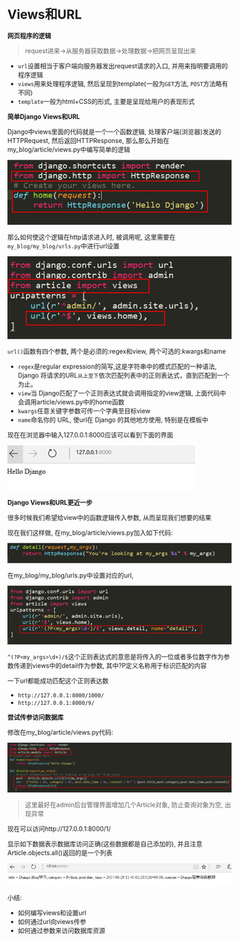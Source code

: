 # Views和URL

**网页程序的逻辑**

> request进来->从服务器获取数据->处理数据->把网页呈现出来

* `url`设置相当于客户端向服务器发出request请求的入口, 并用来指明要调用的程序逻辑
* `views`用来处理程序逻辑, 然后呈现到template(一般为`GET`方法, `POST`方法略有不同)
* `template`一般为html+CSS的形式, 主要是呈现给用户的表现形式

**简单Django Views和URL**

Django中views里面的代码就是一个一个函数逻辑, 处理客户端(浏览器)发送的HTTPRequest, 然后返回HTTPResponse,
那么那么开始在my_blog/article/views.py中编写简单的逻辑

![03-django-app-view](_images/django-blog/03-django-app-view.png)

那么如何使这个逻辑在http请求进入时, 被调用呢, 这里需要在`my_blog/my_blog/urls.py`中进行url设置

![03-django-view-index](_images/django-blog/03-django-view-index.png)

`url()`函数有四个参数, 两个是必须的:regex和view, 两个可选的:kwargs和name

* `regex`是regular expression的简写,这是字符串中的模式匹配的一种语法, Django 将请求的URL`从上至下`依次匹配列表中的正则表达式，直到匹配到一个为止。
* `view`当 Django匹配了一个正则表达式就会调用指定的view逻辑, 上面代码中会调用article/views.py中的home函数
* `kwargs`任意关键字参数可传一个字典至目标view
* `name`命名你的 URL, 使url在 Django 的其他地方使用, 特别是在模板中


现在在浏览器中输入127.0.0.1:8000应该可以看到下面的界面

![03-django-view-req](_images/django-blog/03-django-view-req.png)

**Django Views和URL更近一步**

很多时候我们希望给view中的函数逻辑传入参数, 从而呈现我们想要的结果

现在我们这样做, 在my_blog/article/views.py加入如下代码:

![03-django-view2](_images/django-blog/03-django-view2.png)

在my_blog/my_blog/urls.py中设置对应的url,

![03-django-urls2.png](_images/django-blog/03-django-urls2.png)

`^(?P<my_args>\d+)/$`这个正则表达式的意思是将传入的一位或者多位数字作为参数传递到views中的detail作为参数, 其中?P定义名称用于标识匹配的内容

一下url都能成功匹配这个正则表达数

* `http://127.0.0.1:8000/1000/`
* `http://127.0.0.1:8000/9/`

**尝试传参访问数据库**

修改在my_blog/article/views.py代码:

![03-django-views-urls3](_images/django-blog/03-django-views-urls3.png)

> 这里最好在admin后台管理界面增加几个Article对象, 防止查询对象为空, 出现异常


现在可以访问http://127.0.0.1:8000/1/

显示如下数据表示数据库访问正确(这些数据都是自己添加的), 并且注意Article.objects.all()返回的是一个列表

![03-django-views3](_images/django-blog/03-django-views3.png)

小结:
* 如何编写views和设置url
* 如何通过url向views传参
* 如何通过参数来访问数据库资源

